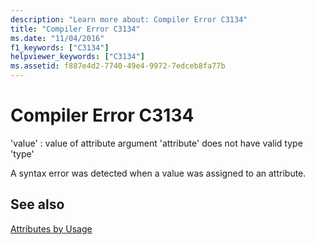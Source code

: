 ```yaml
---
description: "Learn more about: Compiler Error C3134"
title: "Compiler Error C3134"
ms.date: "11/04/2016"
f1_keywords: ["C3134"]
helpviewer_keywords: ["C3134"]
ms.assetid: f887e4d2-7740-49e4-9972-7edceb8fa77b
---
```

# Compiler Error C3134

'value' : value of attribute argument 'attribute' does not have valid type 'type'

A syntax error was detected when a value was assigned to an attribute.

## See also

[Attributes by Usage](../../windows/attributes/attributes-by-usage.md)
